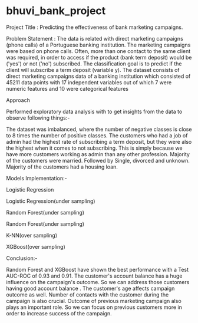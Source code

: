 # bhuvi_bank_project
 Project Title : Predicting the effectiveness of bank marketing campaigns.
 
Problem Statement : The data is related with direct marketing campaigns (phone calls) of a Portuguese banking institution. The marketing campaigns were based on phone calls. Often, more than one contact to the same client was required, in order to access if the product (bank term deposit) would be ('yes') or not ('no') subscribed. The classification goal is to predict if the client will subscribe a term deposit (variable y). The dataset consists of direct marketing campaigns data of a banking institution which consisted of 45211 data points with 17 independent variables out of which 7 were numeric features and 10 were categorical features


Approach 

Performed exploratory data analysis with to get insights from the data to observe following things:-

The dataset was imbalanced, where the number of negative classes is close to 8 times the number of positive classes. The customers who had a job of admin had the highest rate of subscribing a term deposit, but they were also the highest when it comes to not subscribing. This is simply because we have more customers working as admin than any other profession. Majority of the customers were married. Followed by Single, divorced and unknown. Majority of the customers had a housing loan.

Models Implementation:-

Logistic Regression

Logistic Regression(under sampling)

Random Forest(under sampling)

Random Forest(under sampling)

K-NN(over sampling)

XGBoost(over sampling)

Conclusion:-

Random Forest and XGBoost have shown the best performance with a Test AUC-ROC of 0.93 and 0.91.
The customer's account balance has a huge influence on the campaign's outcome. So we can address those customers having good account balance .
The customer's age affects campaign outcome as well.
Number of contacts with the customer during the campaign is also crucial.
Outcome of previous marketing campaign also plays an important role. So we can focus on previous customers more in order to increase success of the campaign.
